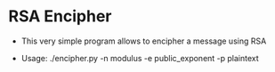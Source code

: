 # RSA Encipher

* This very simple program allows to encipher a message using RSA

* Usage: ./encipher.py -n modulus -e public_exponent -p plaintext
